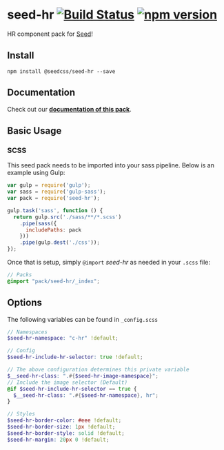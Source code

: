 # seed-hr [![Build Status](https://travis-ci.org/helpscout/seed-hr.svg?branch=master)](https://travis-ci.org/helpscout/seed-hr) [![npm version](https://badge.fury.io/js/%40seedcss%2Fseed-hr.svg)](https://badge.fury.io/js/%40seedcss%2Fseed-hr)

HR component pack for [Seed](https://github.com/helpscout/seed)!

## Install
```
npm install @seedcss/seed-hr --save
```


## Documentation

Check out our **[documentation of this pack](http://developer.helpscout.net/seed/packs/seed-hr/)**.


## Basic Usage

### SCSS
This seed pack needs to be imported into your sass pipeline. Below is an example using Gulp:


```javascript
var gulp = require('gulp');
var sass = require('gulp-sass');
var pack = require('seed-hr');

gulp.task('sass', function () {
  return gulp.src('./sass/**/*.scss')
    .pipe(sass({
      includePaths: pack
    }))
    .pipe(gulp.dest('./css'));
});
```

Once that is setup, simply `@import` *seed-hr* as needed in your `.scss` file:

```scss
// Packs
@import "pack/seed-hr/_index";
```

## Options

The following variables can be found in `_config.scss`

```scss
// Namespaces
$seed-hr-namespace: "c-hr" !default;

// Config
$seed-hr-include-hr-selector: true !default;

// The above configuration determines this private variable
$__seed-hr-class: ".#{$seed-hr-image-namespace}";
// Include the image selector (Default)
@if $seed-hr-include-hr-selector == true {
  $__seed-hr-class: ".#{$seed-hr-namespace}, hr";
}

// Styles
$seed-hr-border-color: #eee !default;
$seed-hr-border-size: 1px !default;
$seed-hr-border-style: solid !default;
$seed-hr-margin: 20px 0 !default;
```
